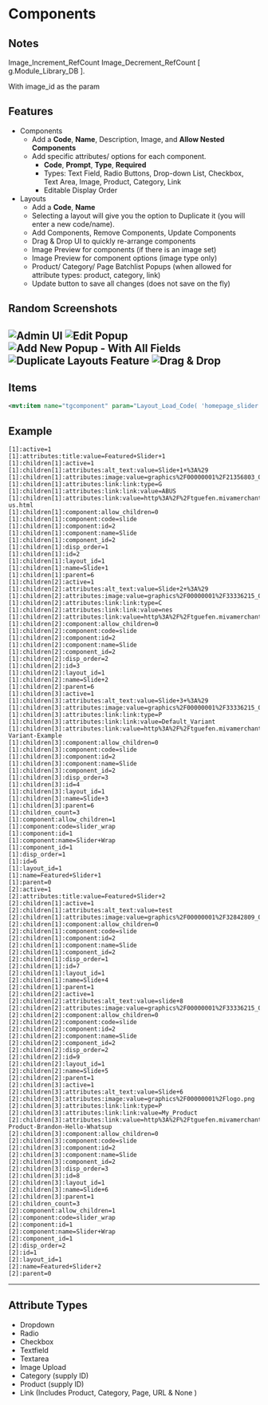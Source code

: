 # Components

## Notes

Image_Increment_RefCount
Image_Decrement_RefCount
[ g.Module_Library_DB ].

With image_id as the param

## Features

- Components
  - Add a **Code**, **Name**, Description, Image, and **Allow Nested Components**
  - Add specific attributes/ options for each component.
    - **Code**, **Prompt**, **Type**, **Required**
    - Types: Text Field, Radio Buttons, Drop-down List, Checkbox, Text Area, Image, Product, Category, Link
    - Editable Display Order
- Layouts
  - Add a **Code**, **Name**
  - Selecting a layout will give you the option to Duplicate it (you will enter a new code/name).
  - Add Components, Remove Components, Update Components
  - Drag & Drop UI to quickly re-arrange components
  - Image Preview for components (if there is an image set)
  - Image Preview for component options (image type only)
  - Product/ Category/ Page Batchlist Popups (when allowed for attribute types: product, category, link)
  - Update button to save all changes (does not save on the fly)
  

## Random Screenshots

![Admin UI](http://puu.sh/zF3Qy/1e2004893f.png)
![Edit Popup](http://puu.sh/zF40y/1b91c46bff.png)
![Add New Popup - With All Fields](http://puu.sh/zF8au/153f4aecfd.png)
![Duplicate Layouts Feature](https://puu.sh/zF7Js/8786d08fdb.png)
![Drag & Drop](https://puu.sh/zF7Zz/e32d8bbd12.png)
---

## Items

```xml
<mvt:item name="tgcomponent" param="Layout_Load_Code( 'homepage_slider', l.settings:output )"/>
```

## Example

```
[1]:active=1
[1]:attributes:title:value=Featured+Slider+1
[1]:children[1]:active=1
[1]:children[1]:attributes:alt_text:value=Slide+1+%3A%29
[1]:children[1]:attributes:image:value=graphics%2F00000001%2F21356803_085_m1.jpg
[1]:children[1]:attributes:link:link:type=G
[1]:children[1]:attributes:link:link:value=ABUS
[1]:children[1]:attributes:link:value=http%3A%2F%2Ftguefen.mivamerchantdev.com%2Fabout-us.html
[1]:children[1]:component:allow_children=0
[1]:children[1]:component:code=slide
[1]:children[1]:component:id=2
[1]:children[1]:component:name=Slide
[1]:children[1]:component_id=2
[1]:children[1]:disp_order=1
[1]:children[1]:id=2
[1]:children[1]:layout_id=1
[1]:children[1]:name=Slide+1
[1]:children[1]:parent=6
[1]:children[2]:active=1
[1]:children[2]:attributes:alt_text:value=Slide+2+%3A%29
[1]:children[2]:attributes:image:value=graphics%2F00000001%2F33336215_069_b.jpg
[1]:children[2]:attributes:link:link:type=C
[1]:children[2]:attributes:link:link:value=nes
[1]:children[2]:attributes:link:value=http%3A%2F%2Ftguefen.mivamerchantdev.com%2Fntsdfhsdfklhjs.html
[1]:children[2]:component:allow_children=0
[1]:children[2]:component:code=slide
[1]:children[2]:component:id=2
[1]:children[2]:component:name=Slide
[1]:children[2]:component_id=2
[1]:children[2]:disp_order=2
[1]:children[2]:id=3
[1]:children[2]:layout_id=1
[1]:children[2]:name=Slide+2
[1]:children[2]:parent=6
[1]:children[3]:active=1
[1]:children[3]:attributes:alt_text:value=Slide+3+%3A%29
[1]:children[3]:attributes:image:value=graphics%2F00000001%2F33336215_079_b.jpg
[1]:children[3]:attributes:link:link:type=P
[1]:children[3]:attributes:link:link:value=Default_Variant
[1]:children[3]:attributes:link:value=http%3A%2F%2Ftguefen.mivamerchantdev.com%2FDefault-Variant-Example
[1]:children[3]:component:allow_children=0
[1]:children[3]:component:code=slide
[1]:children[3]:component:id=2
[1]:children[3]:component:name=Slide
[1]:children[3]:component_id=2
[1]:children[3]:disp_order=3
[1]:children[3]:id=4
[1]:children[3]:layout_id=1
[1]:children[3]:name=Slide+3
[1]:children[3]:parent=6
[1]:children_count=3
[1]:component:allow_children=1
[1]:component:code=slider_wrap
[1]:component:id=1
[1]:component:name=Slider+Wrap
[1]:component_id=1
[1]:disp_order=1
[1]:id=6
[1]:layout_id=1
[1]:name=Featured+Slider+1
[1]:parent=0
[2]:active=1
[2]:attributes:title:value=Featured+Slider+2
[2]:children[1]:active=1
[2]:children[1]:attributes:alt_text:value=test
[2]:children[1]:attributes:image:value=graphics%2F00000001%2F32842809_004_a.jpg
[2]:children[1]:component:allow_children=0
[2]:children[1]:component:code=slide
[2]:children[1]:component:id=2
[2]:children[1]:component:name=Slide
[2]:children[1]:component_id=2
[2]:children[1]:disp_order=1
[2]:children[1]:id=7
[2]:children[1]:layout_id=1
[2]:children[1]:name=Slide+4
[2]:children[1]:parent=1
[2]:children[2]:active=1
[2]:children[2]:attributes:alt_text:value=slide+8
[2]:children[2]:attributes:image:value=graphics%2F00000001%2F33336215_095_b.jpg
[2]:children[2]:component:allow_children=0
[2]:children[2]:component:code=slide
[2]:children[2]:component:id=2
[2]:children[2]:component:name=Slide
[2]:children[2]:component_id=2
[2]:children[2]:disp_order=2
[2]:children[2]:id=9
[2]:children[2]:layout_id=1
[2]:children[2]:name=Slide+5
[2]:children[2]:parent=1
[2]:children[3]:active=1
[2]:children[3]:attributes:alt_text:value=Slide+6
[2]:children[3]:attributes:image:value=graphics%2F00000001%2Flogo.png
[2]:children[3]:attributes:link:link:type=P
[2]:children[3]:attributes:link:link:value=My_Product
[2]:children[3]:attributes:link:value=http%3A%2F%2Ftguefen.mivamerchantdev.com%2FMy-Product-Brandon-Hello-Whatsup
[2]:children[3]:component:allow_children=0
[2]:children[3]:component:code=slide
[2]:children[3]:component:id=2
[2]:children[3]:component:name=Slide
[2]:children[3]:component_id=2
[2]:children[3]:disp_order=3
[2]:children[3]:id=8
[2]:children[3]:layout_id=1
[2]:children[3]:name=Slide+6
[2]:children[3]:parent=1
[2]:children_count=3
[2]:component:allow_children=1
[2]:component:code=slider_wrap
[2]:component:id=1
[2]:component:name=Slider+Wrap
[2]:component_id=1
[2]:disp_order=2
[2]:id=1
[2]:layout_id=1
[2]:name=Featured+Slider+2
[2]:parent=0
```

---

## Attribute Types

- Dropdown
- Radio
- Checkbox
- Textfield
- Textarea
- Image Upload
- Category (supply ID)
- Product (supply ID)
- Link (Includes Product, Category, Page, URL & None )
